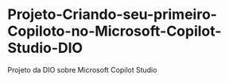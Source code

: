 # Projeto-Criando-seu-primeiro-Copiloto-no-Microsoft-Copilot-Studio-DIO
Projeto da DIO sobre Microsoft Copilot Studio
